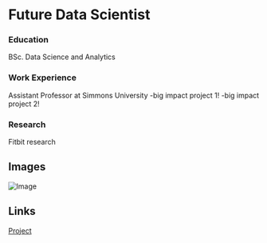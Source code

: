 # Future Data Scientist
### Education 
BSc. Data Science and Analytics 
### Work Experience
Assistant Professor at Simmons University
-big impact project 1!
-big impact project 2!

### Research
Fitbit research

## Images
![Image](DREAM-WSTEM_Logo.jpg)

## Links
[Project]()
